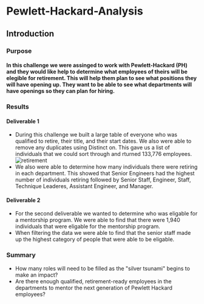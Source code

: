 # Pewlett-Hackard-Analysis
## Introduction
### Purpose
#### In this challenge we were assinged to work with Pewlett-Hackard (PH) and they would like help to determine what employees of theirs will be elegible for retirement. This will help them plan to see what positions they will have opening up. They want to be able to see what departments will have openings so they can plan for hiring. 
### Results
#### Deliverable 1
* During this challenge we built a large table of everyone who was qualified to retire, their title, and their start dates. We also were able to remove any duplicates using Distinct on. This gave us a list of individuals that we could sort through and rturned 133,776 employees. 
![retirement]()
* We also were able to determine how many individuals there were retiring in each department. This showed that Senior Engineers had the highest number of individuals retiring followed by Senior Staff, Engineer, Staff, Technique Leaderes, Assistant Engineer, and Manager. 
#### Deliverable 2
* For the second deliverable we wanted to determine who was eligable for a mentorship program. We were able to find that there were 1,940 individuals that were eligable for the mentorship program. 
* When filtering the data we were able to find that the senior staff made up the highest category of people that were able to be eligable. 
### Summary
* How many roles will need to be filled as the "silver tsunami" begins to make an impact?
* Are there enough qualified, retirement-ready employees in the departments to mentor the next generation of Pewlett Hackard employees?
